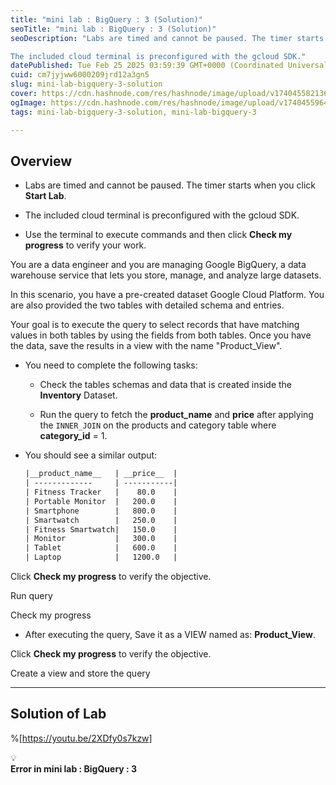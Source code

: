 ```yaml
---
title: "mini lab : BigQuery : 3 (Solution)"
seoTitle: "mini lab : BigQuery : 3 (Solution)"
seoDescription: "Labs are timed and cannot be paused. The timer starts when you click Start Lab.

The included cloud terminal is preconfigured with the gcloud SDK."
datePublished: Tue Feb 25 2025 03:59:39 GMT+0000 (Coordinated Universal Time)
cuid: cm7jyjww6000209jrd12a3gn5
slug: mini-lab-bigquery-3-solution
cover: https://cdn.hashnode.com/res/hashnode/image/upload/v1740455821367/e723a4c8-1aaa-45ab-bd5d-c6505cf94719.png
ogImage: https://cdn.hashnode.com/res/hashnode/image/upload/v1740455964619/7c58f19a-336d-4f82-9259-602c14f72490.png
tags: mini-lab-bigquery-3-solution, mini-lab-bigquery-3

---
```


## **Overview**

* Labs are timed and cannot be paused. The timer starts when you click **Start Lab**.
    
* The included cloud terminal is preconfigured with the gcloud SDK.
    
* Use the terminal to execute commands and then click **Check my progress** to verify your work.
    

You are a data engineer and you are managing Google BigQuery, a data warehouse service that lets you store, manage, and analyze large datasets.

In this scenario, you have a pre-created dataset Google Cloud Platform. You are also provided the two tables with detailed schema and entries.

Your goal is to execute the query to select records that have matching values in both tables by using the fields from both tables. Once you have the data, save the results in a view with the name "Product\_View".

* You need to complete the following tasks:
    
    * Check the tables schemas and data that is created inside the **Inventory** Dataset.
        
    * Run the query to fetch the **product\_name** and **price** after applying the `INNER_JOIN` on the products and category table where **category\_id** = 1.
        
* You should see a similar output:
    
    ```apache
    |__product_name__   | __price__  |
    | -------------     | -----------|
    | Fitness Tracker   |    80.0    |
    | Portable Monitor  |   200.0    |
    | Smartphone        |   800.0    |
    | Smartwatch        |   250.0    |
    | Fitness Smartwatch|   150.0    |
    | Monitor           |   300.0    |
    | Tablet            |   600.0    |
    | Laptop            |   1200.0   |
    ```
    

Click **Check my progress** to verify the objective.

Run query

Check my progress

* After executing the query, Save it as a VIEW named as: **Product\_View**.
    

Click **Check my progress** to verify the objective.

Create a view and store the query

---

## Solution of Lab

%[https://youtu.be/2XDfy0s7kzw] 

<div data-node-type="callout">
<div data-node-type="callout-emoji">💡</div>
<div data-node-type="callout-text"><strong>Error in mini lab : BigQuery : 3</strong></div>
</div>